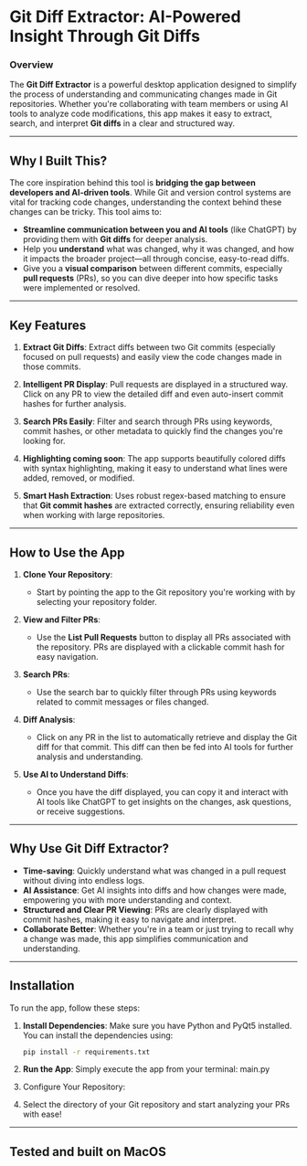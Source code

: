 # **Git Diff Extractor: AI-Powered Insight Through Git Diffs**

### **Overview**

The **Git Diff Extractor** is a powerful desktop application designed to simplify the process of understanding and communicating changes made in Git repositories. Whether you're collaborating with team members or using AI tools to analyze code modifications, this app makes it easy to extract, search, and interpret **Git diffs** in a clear and structured way.

---

## **Why I Built This?**
The core inspiration behind this tool is **bridging the gap between developers and AI-driven tools**. While Git and version control systems are vital for tracking code changes, understanding the context behind these changes can be tricky. This tool aims to:
- **Streamline communication between you and AI tools** (like ChatGPT) by providing them with **Git diffs** for deeper analysis.
- Help you **understand** what was changed, why it was changed, and how it impacts the broader project—all through concise, easy-to-read diffs.
- Give you a **visual comparison** between different commits, especially **pull requests** (PRs), so you can dive deeper into how specific tasks were implemented or resolved.

---

## **Key Features**

1. **Extract Git Diffs**: Extract diffs between two Git commits (especially focused on pull requests) and easily view the code changes made in those commits.

2. **Intelligent PR Display**: Pull requests are displayed in a structured way. Click on any PR to view the detailed diff and even auto-insert commit hashes for further analysis.

3. **Search PRs Easily**: Filter and search through PRs using keywords, commit hashes, or other metadata to quickly find the changes you're looking for.

4. **Highlighting coming soon**: The app supports beautifully colored diffs with syntax highlighting, making it easy to understand what lines were added, removed, or modified.

5. **Smart Hash Extraction**: Uses robust regex-based matching to ensure that **Git commit hashes** are extracted correctly, ensuring reliability even when working with large repositories.

---

## **How to Use the App**

1. **Clone Your Repository**:
   - Start by pointing the app to the Git repository you're working with by selecting your repository folder.

2. **View and Filter PRs**:
   - Use the **List Pull Requests** button to display all PRs associated with the repository. PRs are displayed with a clickable commit hash for easy navigation.

3. **Search PRs**:
   - Use the search bar to quickly filter through PRs using keywords related to commit messages or files changed.

4. **Diff Analysis**:
   - Click on any PR in the list to automatically retrieve and display the Git diff for that commit. This diff can then be fed into AI tools for further analysis and understanding.

5. **Use AI to Understand Diffs**:
   - Once you have the diff displayed, you can copy it and interact with AI tools like ChatGPT to get insights on the changes, ask questions, or receive suggestions.

---

## **Why Use Git Diff Extractor?**

- **Time-saving**: Quickly understand what was changed in a pull request without diving into endless logs.
- **AI Assistance**: Get AI insights into diffs and how changes were made, empowering you with more understanding and context.
- **Structured and Clear PR Viewing**: PRs are clearly displayed with commit hashes, making it easy to navigate and interpret.
- **Collaborate Better**: Whether you're in a team or just trying to recall why a change was made, this app simplifies communication and understanding.

---

## **Installation**

To run the app, follow these steps:

1. **Install Dependencies**:
   Make sure you have Python and PyQt5 installed. You can install the dependencies using:

   ```bash
   pip install -r requirements.txt 
   
2. **Run the App**:
   Simply execute the app from your terminal: main.py
3.  Configure Your Repository:
4.  Select the directory of your Git repository and start analyzing your PRs with ease!

---
## Tested and built on MacOS